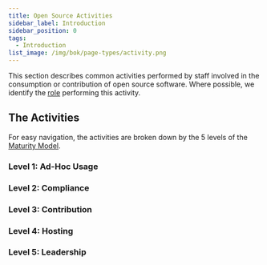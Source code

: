 ```yaml
---
title: Open Source Activities
sidebar_label: Introduction
sidebar_position: 0
tags: 
  - Introduction
list_image: /img/bok/page-types/activity.png
---
```


This section describes common activities performed by staff involved in the consumption or contribution of open source software.  Where possible, we identify the [role](../Roles/Introduction.md) performing this activity.

## The Activities

For easy navigation, the activities are broken down by the 5 levels of the [Maturity Model](../OSMM/Introduction).  

### Level 1: Ad-Hoc Usage

<BokTagList filter="Activities" tag="Level 1 (OSMM)"/>

### Level 2: Compliance

<BokTagList filter="Activities" tag="Level 2 (OSMM)"/>

### Level 3: Contribution

<BokTagList filter="Activities" tag="Level 3 (OSMM)"/>

### Level 4: Hosting

<BokTagList filter="Activities" tag="Level 4 (OSMM)"/>

### Level 5: Leadership

<BokTagList filter="Activities" tag="Level 5 (OSMM)"/>